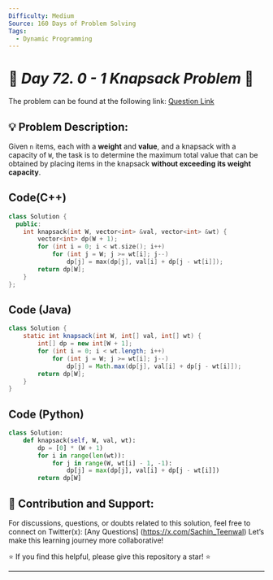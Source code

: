 ```yaml
---
Difficulty: Medium  
Source: 160 Days of Problem Solving  
Tags:
  - Dynamic Programming
---
```


# 🚀 _Day 72. 0 - 1 Knapsack Problem_ 🧠


The problem can be found at the following link: [Question Link](https://www.geeksforgeeks.org/batch/gfg-160-problems/track/dynamic-programming-gfg-160/problem/0-1-knapsack-problem0945)  

## 💡 **Problem Description:**

Given `n` items, each with a **weight** and **value**, and a knapsack with a capacity of `W`, the task is to determine the maximum total value that can be obtained by placing items in the knapsack **without exceeding its weight capacity**.  

## Code(C++)
```cpp
class Solution {
  public:
    int knapsack(int W, vector<int> &val, vector<int> &wt) {
        vector<int> dp(W + 1);
        for (int i = 0; i < wt.size(); i++)
            for (int j = W; j >= wt[i]; j--)
                dp[j] = max(dp[j], val[i] + dp[j - wt[i]]);
        return dp[W];
    }
};
```

## Code (Java)

```java
class Solution {
    static int knapsack(int W, int[] val, int[] wt) {
        int[] dp = new int[W + 1];
        for (int i = 0; i < wt.length; i++) 
            for (int j = W; j >= wt[i]; j--) 
                dp[j] = Math.max(dp[j], val[i] + dp[j - wt[i]]);
        return dp[W];
    }
}
```

## Code (Python)

```python
class Solution:
    def knapsack(self, W, val, wt):
        dp = [0] * (W + 1)
        for i in range(len(wt)):
            for j in range(W, wt[i] - 1, -1):
                dp[j] = max(dp[j], val[i] + dp[j - wt[i]])
        return dp[W]
```



## 🎯 **Contribution and Support:**

For discussions, questions, or doubts related to this solution, feel free to connect on Twitter(x): [Any Questions] (https://x.com/Sachin_Teenwal) Let’s make this learning journey more collaborative!

⭐ If you find this helpful, please give this repository a star! ⭐

---
